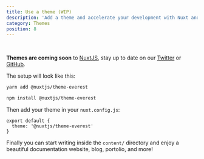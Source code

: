 ```yaml
---
title: Use a theme (WIP)
description: 'Add a theme and accelerate your development with Nuxt and @nuxt/content.'
category: Themes
position: 8
---
```


<br>
<base-alert type="info">

  **Themes are coming soon** to [NuxtJS](https://nuxtjs.org), stay up to date on our [Twitter](https://twitter.com/nuxt_js) or [GitHub](https://github.com/nuxt/nuxt.js).

</base-alert>

The setup will look like this:

<code-group>
  <code-block label="Yarn" active>

  ```bash
  yarn add @nuxtjs/theme-everest
  ```

  </code-block>
  <code-block label="NPM">

  ```bash
  npm install @nuxtjs/theme-everest
  ```

  </code-block>
</code-group>

Then add your theme in your `nuxt.config.js`:

```js[nuxt.config.js]
export default {
  theme: '@nuxtjs/theme-everest'
}
```

Finally you can start writing inside the `content/` directory and enjoy a beautiful documentation website, blog, portolio, and more!
